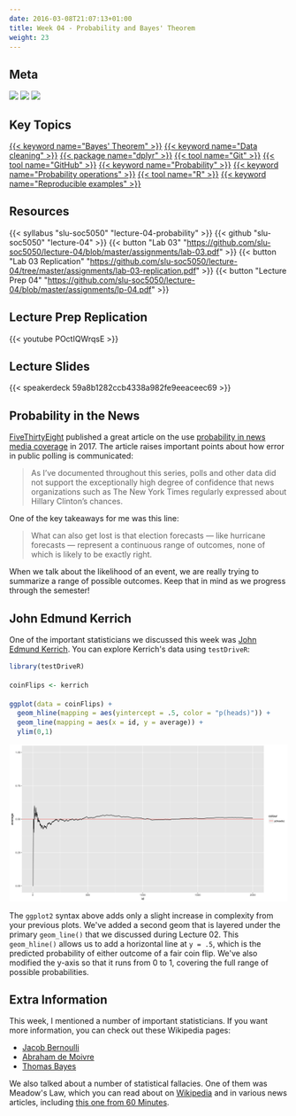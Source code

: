 ```yaml
---
date: 2016-03-08T21:07:13+01:00
title: Week 04 - Probability and Bayes' Theorem
weight: 23
---
```


## Meta
![](https://img.shields.io/badge/semester-fall%202018-orange.svg) ![](https://img.shields.io/badge/release-lecture-brightgreen.svg) [![](https://img.shields.io/badge/last%20update-2018--09--17-brightgreen.svg)](https://github.com/slu-soc5050/lecture-03/blob/master/NEWS_SITE.md)

## Key Topics
[{{< keyword name="Bayes' Theorem" >}}](/topic-index/#a-d)
[{{< keyword name="Data cleaning" >}}](/topic-index/#a-d)
[{{< package name="dplyr" >}}](/topic-index/#a-d)
[{{< tool name="Git" >}}](/topic-index/#e-h)
[{{< tool name="GitHub" >}}](/topic-index/#e-h)
[{{< keyword name="Probability" >}}](/topic-index/#m-p)
[{{< keyword name="Probability operations" >}}](/topic-index/#m-p)
[{{< tool name="R" >}}](/topic-index/#q-t)
[{{< keyword name="Reproducible examples" >}}](/topic-index/#q-t)

## Resources

{{< syllabus "slu-soc5050" "lecture-04-probability" >}}
{{< github "slu-soc5050" "lecture-04" >}}
{{< button "Lab 03" "https://github.com/slu-soc5050/lecture-04/blob/master/assignments/lab-03.pdf" >}}
{{< button "Lab 03 Replication" "https://github.com/slu-soc5050/lecture-04/tree/master/assignments/lab-03-replication.pdf" >}}
{{< button "Lecture Prep 04" "https://github.com/slu-soc5050/lecture-04/blob/master/assignments/lp-04.pdf" >}}

## Lecture Prep Replication
<p> </p>
{{< youtube POctIQWrqsE >}}

## Lecture Slides
<p> </p>
{{< speakerdeck 59a8b1282ccb4338a982fe9eeaceec69 >}}

## Probability in the News
[FiveThirtyEight](https://fivethirtyeight.com/) published a great article on the use [probability in news media coverage](https://fivethirtyeight.com/features/the-media-has-a-probability-problem/) in 2017. The article raises important points about how error in public polling is communicated:

> As I’ve documented throughout this series, polls and other data did not support the exceptionally high degree of confidence that news organizations such as The New York Times regularly expressed about Hillary Clinton’s chances.

One of the key takeaways for me was this line:

> What can also get lost is that election forecasts — like hurricane forecasts — represent a continuous range of outcomes, none of which is likely to be exactly right.

When we talk about the likelihood of an event, we are really trying to summarize a range of possible outcomes. Keep that in mind as we progress through the semester!

## John Edmund Kerrich
One of the important statisticians we discussed this week was [John Edmund Kerrich](https://en.wikipedia.org/wiki/John_Edmund_Kerrich). You can explore Kerrich's data using `testDriveR`:

```r
library(testDriveR)

coinFlips <- kerrich

ggplot(data = coinFlips) +
  geom_hline(mapping = aes(yintercept = .5, color = "p(heads)")) +
  geom_line(mapping = aes(x = id, y = average)) +
  ylim(0,1)
```
![kerrichPlot](https://raw.githubusercontent.com/slu-soc5050/Core-Documents/sources/Week-04/kerrichPlot.png)

The `ggplot2` syntax above adds only a slight increase in complexity from your previous plots. We've added a second geom that is layered under the primary `geom_line()` that we discussed during Lecture 02. This `geom_hline()` allows us to add a horizontal line at `y = .5`, which is the predicted probability of either outcome of a fair coin flip. We've also modified the y-axis so that it runs from 0 to 1, covering the full range of possible probabilities.

## Extra Information
This week, I mentioned a number of important statisticians. If you want more information, you can check out these Wikipedia pages:

* [Jacob Bernoulli](https://en.wikipedia.org/wiki/Jacob_Bernoulli)
* [Abraham de Moivre](https://en.wikipedia.org/wiki/Abraham_de_Moivre)
* [Thomas Bayes](https://en.wikipedia.org/wiki/Thomas_Bayes)

We also talked about a number of statistical fallacies. One of them was Meadow's Law, which you can read about on [Wikipedia](https://en.wikipedia.org/wiki/Meadow%27s_law) and in various news articles, including [this one from 60 Minutes](https://www.cbsnews.com/news/expert-testimony-bad-evidence/).
